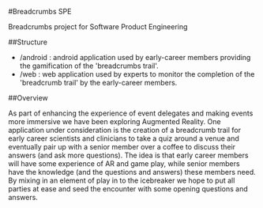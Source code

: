#Breadcrumbs SPE

Breadcrumbs project for Software Product Engineering

##Structure

- /android : android application used by early-career members providing the gamification of the 'breadcrumbs trail'.
- /web : web application used by experts to monitor the completion of the 'breadcrumb trail' by the early-career members.

##Overview

As part of enhancing the experience of event delegates and making events more immersive we have been exploring Augmented Reality. One application under consideration is the creation of a breadcrumb trail for early career scientists and clinicians to take a quiz around a venue and eventually pair up with a senior member over a coffee to discuss their answers (and ask more questions). The idea is that early career members will have some experience of AR and game play, while senior members have the knowledge (and the questions and answers) these members need. By mixing in an element of play in to the icebreaker we hope to put all parties at ease and seed the encounter with some opening questions and answers.

